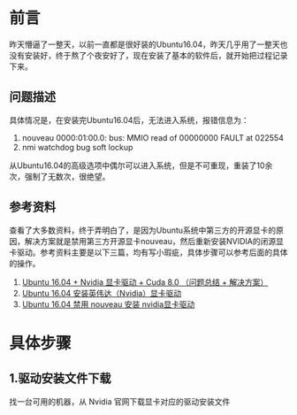 # 前言

昨天懵逼了一整天，以前一直都是很好装的Ubuntu16.04，昨天几乎用了一整天也没有安装好，终于熬了个夜安好了，现在安装了基本的软件后，就开始把过程记录下来。

## 问题描述

具体情况是，在安装完Ubuntu16.04后，无法进入系统，报错信息为：
1. nouveau 0000:01:00.0: bus: MMIO read of 00000000 FAULT at 022554
2. nmi watchdog bug soft lockup

从Ubuntu16.04的高级选项中偶尔可以进入系统，但是不可重现，重装了10余次，强制了无数次，很绝望。

## 参考资料

查看了大多数资料，终于弄明白了，是因为Ubuntu系统中第三方的开源显卡的原因，解决方案就是禁用第三方开源显卡nouveau，然后重新安装NVIDIA的闭源显卡驱动。参考资料主要是以下三篇，均有写小瑕疵，具体步骤可以参考后面的具体的操作。
1. [Ubuntu 16.04 + Nvidia 显卡驱动 + Cuda 8.0 （问题总结 + 解决方案）](http://blog.csdn.net/zafir_410/article/details/73188228?utm_source=itdadao&utm_medium=referral)
2. [Ubuntu 16.04 安装英伟达（Nvidia）显卡驱动](https://gist.github.com/dangbiao1991/7825db1d17df9231f4101f034ecd5a2b)
3. [Ubuntu 16.04 禁用 nouveau 安装 nvidia显卡驱动](https://silenceu.me/ubuntu/disablenoveau.html)
 
# 具体步骤
## 1.驱动安装文件下载
找一台可用的机器，从 Nvidia 官网下载显卡对应的驱动安装文件
